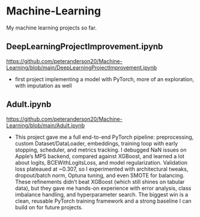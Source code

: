 # Machine-Learning
My machine learning projects so far. 

## DeepLearningProjectImprovement.ipynb
https://github.com/peteranderson20/Machine-Learning/blob/main/DeepLearningProjectImprovement.ipynb

- first project implementing a model with PyTorch, more of an exploration, with imputation as well

## Adult.ipynb
https://github.com/peteranderson20/Machine-Learning/blob/main/Adult.ipynb

- This project gave me a full end-to-end PyTorch pipeline: preprocessing, custom Dataset/DataLoader, embeddings, training loop with early stopping, scheduler, and metrics tracking. I debugged NaN issues on Apple’s MPS backend, compared against XGBoost, and learned a lot about logits, BCEWithLogitsLoss, and model regularization. Validation loss plateaued at ~0.307, so I experimented with architectural tweaks, dropout/batch norm, Optuna tuning, and even SMOTE for balancing. These refinements didn’t beat XGBoost (which still shines on tabular data), but they gave me hands-on experience with error analysis, class imbalance handling, and hyperparameter search. The biggest win is a clean, reusable PyTorch training framework and a strong baseline I can build on for future projects.
